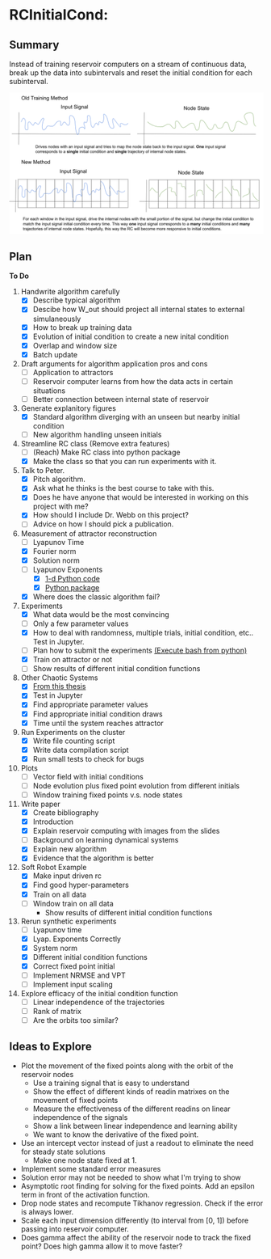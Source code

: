 # RCInitialCond:

## Summary

Instead of training reservoir computers on a stream of continuous data, break up the data into subintervals and reset the initial condition for each subinterval.

![Algorithm Example](Latex/Images/algoexample.png)

## Plan

**To Do**

1. Handwrite algorithm carefully
    - [x] Describe typical algorithm
    - [x] Descibe how W_out should project all internal states to external simulaneously
    - [x] How to break up training data
    - [x] Evolution of initial condition to create a new inital condition
    - [x] Overlap and window size
    - [x] Batch update

2. Draft arguments for algorithm application pros and cons
    - [ ] Application to attractors
    - [ ] Reservoir computer learns from how the data acts in certain situations
    - [ ] Better connection between internal state of reservoir

3. Generate explanitory figures
    - [x] Standard algorithm diverging with an unseen but nearby initial condition
    - [ ] New algorithm handling unseen initials

4. Streamline RC class (Remove extra features)
    - [ ] (Reach) Make RC class into python package
    - [x] Make the class so that you can run experiments with it.

5. Talk to Peter.
    - [x] Pitch algorithm.
    - [x] Ask what he thinks is the best course to take with this.
    - [x] Does he have anyone that would be interested in working on this project with me?
    - [x] How should I include Dr. Webb on this project?
    - [ ] Advice on how I should pick a publication.

6. Measurement of attractor reconstruction
    - [ ] Lyapunov Time
    - [x] Fourier norm
    - [x] Solution norm
    - [ ] Lyapunov Exponents
         - [x] [1-d Python code](http://systems-sciences.uni-graz.at/etextbook/sw2/lyapunov.html)
         - [x] [Python package](https://pypi.org/project/nolds/)
    - [x] Where does the classic algorithm fail?

8. Experiments
    - [x] What data would be the most convincing
    - [ ] Only a few parameter values
    - [x] How to deal with randomness, multiple trials, initial condition, etc.. Test in Jupyter.
    - [ ] Plan how to submit the experiments [(Execute bash from python)](https://stackoverflow.com/questions/13745648/running-bash-script-from-within-python)
    - [x] Train on attractor or not
    - [ ] Show results of different initial condition functions

7. Other Chaotic Systems
    - [x] [From this thesis](https://publishup.uni-potsdam.de/opus4-ubp/frontdoor/deliver/index/docId/4819/file/dietrich_diplom.pdf)
    - [x] Test in Jupyter
    - [x] Find appropriate parameter values
    - [x] Find appropriate initial condition draws
    - [x] Time until the system reaches attractor

9. Run Experiments on the cluster
    - [x] Write file counting script
    - [x] Write data compilation script
    - [x] Run small tests to check for bugs

10. Plots
    - [ ] Vector field with initial conditions
    - [ ] Node evolution plus fixed point evolution from different initials
    - [ ] Window training fixed points v.s. node states

11. Write paper
    - [x] Create bibliography
    - [x] Introduction
    - [x] Explain reservoir computing with images from the slides
    - [ ] Background on learning dynamical systems
    - [x] Explain new algorithm
    - [x] Evidence that the algorithm is better
    
12. Soft Robot Example
    - [x] Make input driven rc
    - [x] Find good hyper-parameters
    - [x] Train on all data
    - [ ] Window train on all data
         - Show results of different initial condition functions
        
13. Rerun synthetic experiments
    - [ ] Lyapunov time
    - [x] Lyap. Exponents Correctly
    - [x] System norm
    - [x] Different initial condition functions
    - [x] Correct fixed point initial
    - [ ] Implement NRMSE and VPT
    - [ ] Implement input scaling

14. Explore efficacy of the initial condition function
    - [ ] Linear independence of the trajectories
    - [ ] Rank of matrix
    - [ ] Are the orbits too similar?

## Ideas to Explore
* Plot the movement of the fixed points along with the orbit of the reservoir nodes
    - Use a training signal that is easy to understand
    - Show the effect of different kinds of readin matrixes on the movement of fixed points
    - Measure the effectiveness of the different readins on linear independence of the signals
    - Show a link between linear independence and learning ability
    - We want to know the derivative of the fixed point.
* Use an intercept vector instead of just a readout to eliminate the need for steady state solutions
    - Make one node state fixed at 1.
* Implement some standard error measures
* Solution error may not be needed to show what I'm trying to show
* Asymptotic root finding for solving for the fixed points. Add an epsilon term in front of the activation function.
* Drop node states and recompute Tikhanov regression. Check if the error is always lower.
* Scale each input dimension differently (to interval from [0, 1]) before passing into reservoir computer.
* Does gamma affect the ability of the reservoir node to track the fixed point? Does high gamma allow it to move faster?
